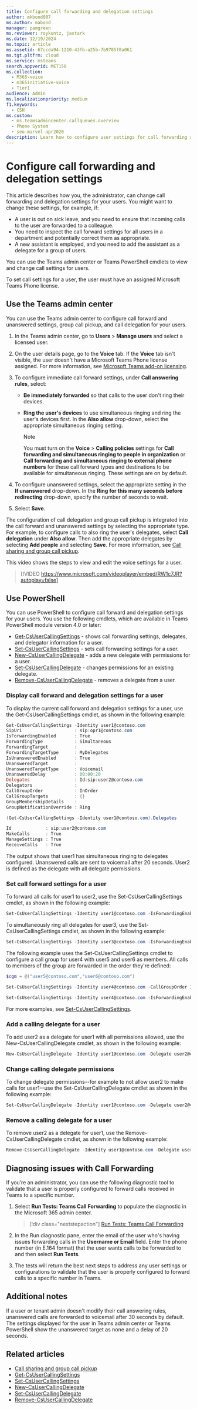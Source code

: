 ```yaml
---
title: Configure call forwarding and delegation settings
author: mkbond007
ms.author: mabond
manager: pamgreen
ms.reviewer: roykuntz, jastark
ms.date: 12/19/2024
ms.topic: article
ms.assetid: 67ccda94-1210-43fb-a25b-7b9785f8a061
ms.tgt.pltfrm: cloud
ms.service: msteams
search.appverid: MET150
ms.collection: 
  - M365-voice
  - m365initiative-voice
  - Tier1
audience: Admin
ms.localizationpriority: medium
f1.keywords: 
  - CSH
ms.custom: 
  - ms.teamsadmincenter.callqueues.overview
  - Phone System
  - seo-marvel-apr2020
description: Learn how to configure user settings for call forwarding and delegation.
---
```

# Configure call forwarding and delegation settings

This article describes how you, the administrator, can change call forwarding and delegation settings for your users. You might want to change these settings, for example, if:

- A user is out on sick leave, and you need to ensure that incoming calls to the user are forwarded to a colleague.
- You need to inspect the call forward settings for all users in a department and potentially correct them as appropriate.
- A new assistant is employed, and you need to add the assistant as a delegate for a group of users.

You can use the Teams admin center or Teams PowerShell cmdlets to view and change call settings for users.

To set call settings for a user, the user must have an assigned Microsoft Teams Phone license.

## Use the Teams admin center

You can use the Teams admin center to configure call forward and unanswered settings, group call pickup, and call delegation for your users.

1. In the Teams admin center, go to **Users** > **Manage users** and select a licensed user.

2. On the user details page, go to the **Voice** tab. If the **Voice** tab isn't visible, the user doesn't have a Microsoft Teams Phone license assigned. For more information, see [Microsoft Teams add-on licensing](./teams-add-on-licensing/microsoft-teams-add-on-licensing.md).

3. To configure immediate call forward settings, under **Call answering rules**, select:
  
   - **Be immediately forwarded** so that calls to the user don't ring their devices.
   - **Ring the user's devices** to use simultaneous ringing and ring the user's devices first. In the **Also allow** drop-down, select the appropriate simultaneous ringing setting.

     > [!NOTE]
     > You must turn on the **Voice** > **Calling policies** settings for **Call forwarding and simultaneous ringing to people in organization** or **Call forwarding and simultaneous ringing to external phone numbers** for these call forward types and destinations to be available for simultaneous ringing. These settings are on by default.

4. To configure unanswered settings, select the appropriate setting in the **If unanswered** drop-down. In the **Ring for this many seconds before redirecting** drop-down, specify the number of seconds to wait.

5. Select **Save**.

The configuration of call delegation and group call pickup is integrated into the call forward and unanswered settings by selecting the appropriate type. For example, to configure calls to also ring the user's delegates, select **Call delegation** under **Also allow**. Then add the appropriate delegates by selecting **Add people** and selecting **Save**. For more information, see [Call sharing and group call pickup](call-sharing-and-group-call-pickup.md).

This video shows the steps to view and edit the voice settings for a user.

> [!VIDEO https://www.microsoft.com/videoplayer/embed/RW1c7JR?autoplay=false]

## Use PowerShell

You can use PowerShell to configure call forward and delegation settings for your users. You use the following cmdlets, which are available in Teams PowerShell module version 4.0 or later:

- [Get-CsUserCallingSettings](/powershell/module/teams/get-csusercallingsettings) - shows call forwarding settings, delegates, and delegator information for a user.
- [Set-CsUserCallingSettings](/powershell/module/teams/set-csusercallingsettings) - sets call forwarding settings for a user.
- [New-CsUserCallingDelegate](/powershell/module/teams/new-csusercallingdelegate) - adds a new delegate with permissions for a user.
- [Set-CsUserCallingDelegate](/powershell/module/teams/set-csusercallingdelegate) - changes permissions for an existing delegate.
- [Remove-CsUserCallingDelegate](/powershell/module/teams/remove-csusercallingdelegate) - removes a delegate from a user.

### Display call forward and delegation settings for a user

To display the current call forward and delegation settings for a user, use the  Get-CsUserCallingSettings cmdlet, as shown in the following example:

```PowerShell
Get-CsUserCallingSettings -Identity user1@contoso.com
SipUri                    : sip:opr1@contoso.com
IsForwardingEnabled       : True
ForwardingType            : Simultaneous
ForwardingTarget          :
ForwardingTargetType      : MyDelegates
IsUnansweredEnabled       : True
UnansweredTarget          :
UnansweredTargetType      : Voicemail
UnansweredDelay           : 00:00:20
Delegates                 : Id:sip:user2@contoso.com
Delegators                :
CallGroupOrder            : InOrder
CallGroupTargets          : {}
GroupMembershipDetails    :
GroupNotificationOverride : Ring

(Get-CsUserCallingSettings -Identity user1@contoso.com).Delegates

Id             : sip:user2@contoso.com
MakeCalls      : True
ManageSettings : True
ReceiveCalls   : True
```

The output shows that user1 has simultaneous ringing to delegates configured. Unanswered calls are sent to voicemail after 20 seconds. User2 is defined as the delegate with all delegate permissions.

### Set call forward settings for a user

To forward all calls for user1 to user2, use the Set-CsUserCallingSettings cmdlet, as shown in the following example:

```PowerShell
Set-CsUserCallingSettings -Identity user1@contoso.com -IsForwardingEnabled $true -ForwardingType Immediate -ForwardingTargetType SingleTarget -ForwardingTarget user2@contoso.com
```

To simultaneously ring all delegates for user3, use the Set-CsUserCallingSettings cmdlet, as shown in the following example:

```PowerShell
Set-CsUserCallingSettings -Identity user3@contoso.com -IsForwardingEnabled $true -ForwardingType Simultaneous -ForwardingTargetType MyDelegates
```

The following example uses the Set-CsUserCallingSettings cmdlet to configure a call group for user4 with user5 and user6 as members. All calls to members of the group are forwarded in the order they're defined:

```PowerShell
$cgm = @("user5@contoso.com","user6@contoso.com")

Set-CsUserCallingSettings -Identity user4@contoso.com -CallGroupOrder InOrder -CallGroupTargets $cgm

Set-CsUserCallingSettings -Identity user4@contoso.com -IsForwardingEnabled $true -ForwardingType Immediate -ForwardingTargetType Group
```

For more examples, see [Set-CsUserCallingSettings](/powershell/module/teams/get-csusercallingsettings).

### Add a calling delegate for a user

To add user2 as a delegate for user1 with all permissions allowed, use the New-CsUserCallingDelegate cmdlet, as shown in the following example:

```PowerShell
New-CsUserCallingDelegate -Identity user1@contoso.com -Delegate user2@contoso.com -MakeCalls $true -ReceiveCalls $true -ManageSettings $true
```

### Change calling delegate permissions

To change delegate permissions--for example to not allow user2 to make calls for user1--use the Set-CsUserCallingDelegate cmdlet as shown in the following example:

```PowerShell
Set-CsUserCallingDelegate -Identity user1@contoso.com -Delegate user2@contoso.com -MakeCalls $false
```

### Remove a calling delegate for a user

To remove user2 as a delegate for user1, use the Remove-CsUserCallingDelegate cmdlet, as shown in the following example:

```PowerShell
Remove-CsUserCallingDelegate -Identity user1@contoso.com -Delegate user2@contoso.com
```

## Diagnosing issues with Call Forwarding

If you’re an administrator, you can use the following diagnostic tool to validate that a user is properly configured to forward calls received in Teams to a specific number.

1. Select **Run Tests: Teams Call Forwarding** to populate the diagnostic in the Microsoft 365 admin center.

   > [!div class="nextstepaction"]
   > [Run Tests: Teams Call Forwarding](https://aka.ms/TeamsCallForwardingDiag)

2. In the Run diagnostic pane, enter the email of the user who's having issues forwarding calls in the **Username or Email** field. Enter the phone number (in E.164 format) that the user wants calls to be forwarded to and then select **Run Tests**.
3. The tests will return the best next steps to address any user settings or configurations to validate that the user is properly configured to forward calls to a specific number in Teams.

## Additional notes

If a user or tenant admin doesn't modify their call answering rules, unanswered calls are forwarded to voicemail after 30 seconds by default. The settings displayed for the user in Teams admin center or Teams PowerShell show the unanswered target as none and a delay of 20 seconds.

## Related articles

- [Call sharing and group call pickup](call-sharing-and-group-call-pickup.md)
- [Get-CsUserCallingSettings](/powershell/module/teams/get-csusercallingsettings)
- [Set-CsUserCallingSettings](/powershell/module/teams/set-csusercallingsettings)
- [New-CsUserCallingDelegate](/powershell/module/teams/new-csusercallingdelegate)
- [Set-CsUserCallingDelegate](/powershell/module/teams/set-csusercallingdelegate)
- [Remove-CsUserCallingDelegate](/powershell/module/teams/remove-csusercallingdelegate)
